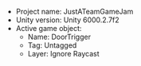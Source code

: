 <!-- UNITY CODE ASSIST INSTRUCTIONS START -->
- Project name: JustATeamGameJam
- Unity version: Unity 6000.2.7f2
- Active game object:
  - Name: DoorTrigger
  - Tag: Untagged
  - Layer: Ignore Raycast
<!-- UNITY CODE ASSIST INSTRUCTIONS END -->